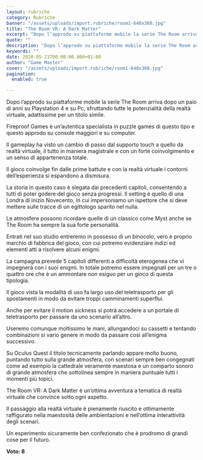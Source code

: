 ```yaml
---
layout: rubriche
category: Rubriche
banner: "/assets/uploads/import.rubriche/room1-640x360.jpg"
title: "The Room VR: A Dark Matter"
excerpt: "Dopo l’approdo su piattaforme mobile la serie The Room arriva dopo un paio di anni su Playstation 4 e su Pc, sfruttando tutte le potenzialità della realtà virtuale, adattissime per un titolo simile. Fireproof Games è un’autentica specialista in puzzle games di questo tipo e questo approdo su console maggiori e su computer. Il gameplay [&hellip"
quote: ""
description: "Dopo l’approdo su piattaforme mobile la serie The Room arriva dopo un paio di anni su Playstation 4 e su Pc, sfruttando tutte le potenzialità della realtà virtuale, adattissime per un titolo simile. Fireproof Games è un’autentica specialista in puzzle games di questo tipo e questo approdo su console maggiori e su computer. Il gameplay [&hellip"
keywords: ""
date: 2020-05-21T00:00:00.000+01:00
author: "Game Master"
cover: "/assets/uploads/import.rubriche/room1-640x360.jpg"
pagination:
  enabled: true

---
```


Dopo l’approdo su piattaforme mobile la serie The Room arriva dopo un paio di anni su Playstation 4 e su Pc, sfruttando tutte le potenzialità della realtà virtuale, adattissime per un titolo simile.

Fireproof Games è un’autentica specialista in puzzle games di questo tipo e questo approdo su console maggiori e su computer.

Il gameplay ha visto un cambio di passo dal supporto touch a quello da realtà virtuale, il tutto in maniera magistrale e con un forte coinvolgimento e un senso di appartenenza totale.

Il gioco coinvolge fin dalle prime battute e con la realtà virtuale i contorni dell’esperienza si espandono a dismisura.

La storia in questo caso è slegata dai precedenti capitoli, consentendo a tutti di poter godere del gioco senza progressi. Il setting è quello di una Londra di inizio Novecento, in cui impersoniamo un ispettore che si deve mettere sulle tracce di un egittologo sparito nel nulla.

Le atmosfere possono ricordare quelle di un classico come Myst anche se The Room ha sempre la sua forte personalità.

Entrati nel suo studio entreremo in possesso di un binocolo, vero e proprio marchio di fabbrica del gioco, con cui potremo evidenziare indizi ed elementi atti a risolvere alcuni enigmi.

La campagna prevede 5 capitoli differenti a difficoltà eterogenea che vi impegnerà con i suoi enigmi. In totale potremo essere impegnati per un tre o quattro ore che è un ammontare non esiguo per un gioco di questa tipologia.

Il gioco vista la modalità di uso fa largo uso del teletrasporto per gli spostamenti in modo da evitare troppi camminamenti superflui.

Anche per evitare il motion sickness si potrà accedere a un portale di teletrasporto per passare da uno scenario all’altro.

Useremo comunque moltissimo le mani, allungandoci su cassetti e tentando combinazioni si vario genere in modo da passare così all’enigma successivo.

Su Oculus Quest il titolo tecnicamente parlando appare molto buono, puntando tutto sulla grande atmosfera, con scenari sempre ben congegnati come ad esempio la cattedrale veramente maestosa e un comparto sonoro di grande atmosfera che sottolinea sempre in maniera puntuale tutti i momenti più topici.

The Room VR: A Dark Matter è un’ottima avventura a tematica di realtà virtuale che convince sotto ogni aspetto.

Il passaggio alla realtà virtuale è pienamente riuscito e ottimamente raffigurato nella maestosità delle ambientazioni e nell’ottima interattività degli scenari.

Un esperimento sicuramente ben confezionato che è prodromo di grandi cose per il futuro.

**Voto: 8**